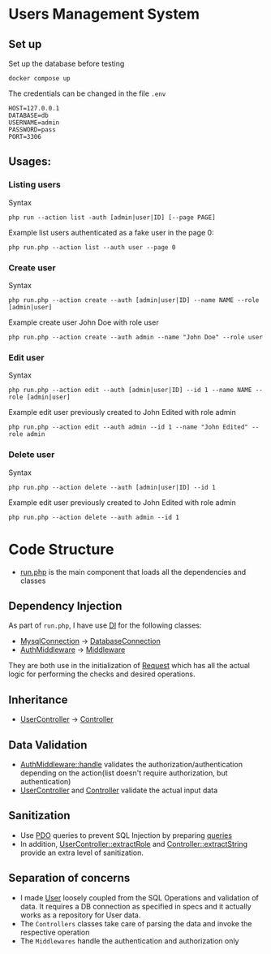 # Users Management System

## Set up

Set up the database before testing
```
docker compose up
```

The credentials can be changed in the file `.env`
```
HOST=127.0.0.1
DATABASE=db
USERNAME=admin
PASSWORD=pass
PORT=3306
```


## Usages:

### Listing users
Syntax
```
php run --action list -auth [admin|user|ID] [--page PAGE]
```
Example list users authenticated as a fake user in the page 0:
```
php run.php --action list --auth user --page 0
```

### Create user
Syntax
```
php run.php --action create --auth [admin|user|ID] --name NAME --role [admin|user]
```
Example create user John Doe with role user
```
php run.php --action create --auth admin --name "John Doe" --role user
```

### Edit user
Syntax
```
php run.php --action edit --auth [admin|user|ID] --id 1 --name NAME --role [admin|user]
```
Example edit user previously created to John Edited with role admin
```
php run.php --action edit --auth admin --id 1 --name "John Edited" --role admin
```


### Delete user
Syntax
```
php run.php --action delete --auth [admin|user|ID] --id 1
```
Example edit user previously created to John Edited with role admin
```
php run.php --action delete --auth admin --id 1
```


# Code Structure
- [run.php](run.php) is the main component that loads all the dependencies and classes

## Dependency Injection
As part of `run.php`, I have use [DI](https://github.com/bardela/user-management-system/blob/main/run.php#L15-L19) for the following classes: 
- [MysqlConnection](database/MysqlConnection.php) -> [DatabaseConnection](database/DatabaseConnection.php) 
- [AuthMiddleware](middleware/AuthMiddleware.php) -> [Middleware](middleware/Middleware.php)

They are both use in the initialization of [Request](https://github.com/bardela/user-management-system/blob/main/Request.php#L15-L19) which has all the actual logic for performing the checks and desired operations. 

## Inheritance
- [UserController](controller/UserController.php) -> [Controller](controller/Controller.php)

## Data Validation
- [AuthMiddleware::handle](https://github.com/bardela/user-management-system/blob/main/middleware/AuthMiddleware.php#L11-L18) validates the authorization/authentication depending on the action(list doesn't require authorization, but authentication)
- [UserController](controller/UserController.php) and [Controller](controller/Controller.php) validate the actual input data

## Sanitization 
- Use [PDO](https://github.com/bardela/user-management-system/blob/main/database/MysqlConnection.php#L16) queries to prevent SQL Injection by preparing [queries](https://github.com/bardela/user-management-system/blob/main/database/MysqlConnection.php#L28-L29)
- In addition, [UserController::extractRole](https://github.com/bardela/user-management-system/blob/main/controller/UserController.php#L66-L72) and [Controller::extractString](https://github.com/bardela/user-management-system/blob/main/controller/Controller.php#L6-L13) provide an extra level of sanitization.

## Separation of concerns
- I made [User](model/User) loosely coupled from the SQL Operations and validation of data. 
It requires a DB connection as specified in specs and it actually works as a repository for User data.
- The `Controllers` classes take care of parsing the data and invoke the respective operation
- The `Middlewares` handle the authentication and authorization only 
